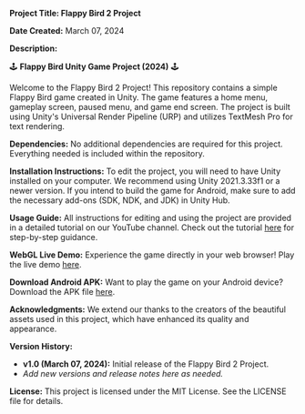 
**Project Title: Flappy Bird 2 Project**

**Date Created:** March 07, 2024

**Description:**

🕹️ **Flappy Bird Unity Game Project (2024)** 🕹️

Welcome to the Flappy Bird 2 Project! This repository contains a simple Flappy Bird game created in Unity. The game features a home menu, gameplay screen, paused menu, and game end screen. The project is built using Unity's Universal Render Pipeline (URP) and utilizes TextMesh Pro for text rendering.

**Dependencies:** No additional dependencies are required for this project. Everything needed is included within the repository.

**Installation Instructions:** To edit the project, you will need to have Unity installed on your computer. We recommend using Unity 2021.3.33f1 or a newer version. If you intend to build the game for Android, make sure to add the necessary add-ons (SDK, NDK, and JDK) in Unity Hub.

**Usage Guide:** All instructions for editing and using the project are provided in a detailed tutorial on our YouTube channel. Check out the tutorial [here](https://youtu.be/MwP_czNX0xA) for step-by-step guidance.

**WebGL Live Demo:** Experience the game directly in your web browser! Play the live demo [here](https://wollycode.itch.io/flappy-bird-2).

**Download Android APK:** Want to play the game on your Android device? Download the APK file [here](https://mega.nz/file/rGgikBDQ#p5jPWV6HZM5mHxBqV2Ag2JSRt6NRm2ah_tFYNAzC1Ts).

**Acknowledgments:** We extend our thanks to the creators of the beautiful assets used in this project, which have enhanced its quality and appearance.

**Version History:**
- **v1.0 (March 07, 2024):** Initial release of the Flappy Bird 2 Project.
- *Add new versions and release notes here as needed.*

**License:** This project is licensed under the MIT License. See the LICENSE file for details.
